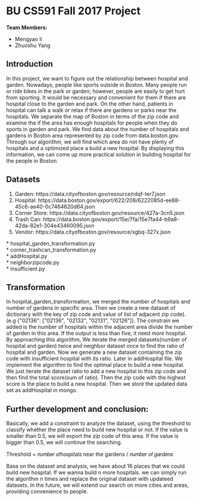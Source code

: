 # BU CS591 Fall 2017 Project

**Team Members:**
+ Mengyao li
+ Zhuoshu Yang

## Introduction
In this project, we want to figure out the relationship between hospital and garden. Nowadays, people like sports outside in Boston. Many people run or ride bikes in the park or garden; however, people are easily to get hurt from sporting. It would be necessary and convenient for them if there are hospital close to the garden and park. On the other hand, patients in hospital can talk a walk or relax if there are gardens or parks near the hospitals. We separate the map of Boston in terms of the zip code and examine the if the area has enough hospitals for people when they do sports in garden and park. We find data about the number of hospitals and gardens in Boston area represented by zip code from data.boston.gov. Through our algorithm, we will find which area do not have plenty of hospitals and a optimized place a build a new hospital. By displaying this information, we can come up more practical solution in building hospital for the people in Boston.

## Datasets
<ol>
  <li>Garden: https://data.cityofboston.gov/resource/rdqf-ter7.json </li>
  <li>Hospital: https://data.boston.gov/export/622/208/6222085d-ee88-45c6-ae40-0c7464620d64.json </li>
  <li>Corner Store: https://data.cityofboston.gov/resource/427a-3cn5.json </li>
  <li>Trash Can: https://data.boston.gov/export/15e/7fa/15e7fa44-b9a8-42da-82e1-304e43460095.json </li>
  <li>Vendor: https://data.cityofboston.gov/resource/xgbq-327x.json </li>
</ol> 
  * hospital_garden_transformation.py</br >
  * corner_trashcan_transformation.py</br >
  * addHospital.py</br >
  * neighborzipcode.py</br >
  * insufficient.py</br >
</ol>

## Transformation
In hospital_garden_transformation, we merged the number of hospitals and number of gardens in specific area. Then we create a new dataset of dictionary with the key of zip code and value of list of adjacent zip code). (e.g {"02136": ["02136", "02132", "02131", "02126"]). The constrain we added is the number of hospitals within the adjacent area divide the number of garden in this area. If the output is less than five, it need more hospital. By approaching this algorithm, We iterate the merged datasets(number of hospital and garden) twice and neighbor dataset once to find the ratio of hospital and garden. Now we generate a new dataset containing the zip code with insufficient hospital with its ratio. Later in addHospital file. We implement the algorithm to find the optimal place to build a new hospital. We just iterate the dataset ratio to add a new hospital to this zip code and then find the total score(sum of ratio). Then the zip code with the highest score is the place to build a new hospital. Then we store the updated data set as addHospital in mongo.

## Further development and conclusion:
Basically, we add a constraint to analyze the dataset, using the threshold to classify whether the place need to build new hospital or not. If the value is smaller than 0.5, we will export the zip code of this area. If the value is bigger than 0.5, we will continue the searching.

Threshold = 𝑛𝑢𝑚𝑏𝑒𝑟 𝑜𝑓ℎ𝑜𝑠𝑝𝑖𝑡𝑎𝑙𝑠 near the gardens / 𝑛𝑢𝑚𝑏𝑒𝑟 𝑜𝑓 𝑔𝑎𝑟𝑑𝑒𝑛𝑠

Base on the dataset and analysis, we have about 16 places that we could build new hospital. If we wanna build n more hospitals. we can simply run the algorithm n times and replace the original dataset with updateed datasets. In the future, we will extend our search on more cities and areas, providing convenience to people.  

